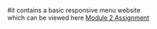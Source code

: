 #it contains a basic responsive menu website <br> which can be viewed here [Module 2 Assignment](https://ary-an7.github.io/Coursera-web-dev/Module%202%20Assignment/)
